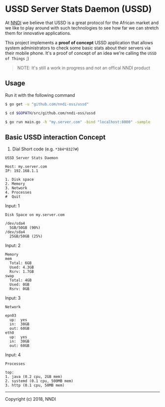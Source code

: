 USSD Server Stats Daemon (USSD)
===

At [NNDI](https://nndi-tech.com) we believe that USSD is a great protocol for the
African market and we like to play around with such technologies
to see how far we can stretch them for innovative applications. 

This project implements a **proof of concept** USSD application that allows system administrators
to check some basic stats about their servers via their mobile phone. It's a 
proof of concept of an idea we're calling the `USSD of Things` ;)

> NOTE: It's still a work in progress and not an offical NNDI product

## Usage

Run it with the following command

```sh
$ go get -u "github.com/nndi-oss/ussd"

$ cd $GOPATH/src/github.com/nndi-oss/ussd

$ go run main.go -h "my.server.com" -bind "localhost:8000" -sample
```

## Basic USSD interaction Concept

1. Dial Short code (e.g. `*384*8327#`)
```
USSD Server Stats Daemon

Host: my.server.com
IP: 192.168.1.1

1. Disk space
2. Memory
3. Network 
4. Processes
#  Quit
```

Input: 1

```
Disk Space on my.server.com

/dev/sda4  
  5GB/50GB (90%)
/dev/sda4
  25GB/50GB (25%)
```

Input: 2

```
Memory
mem
  Total: 6GB
  Used: 4.3GB
  Rsrv: 1.7GB
swap
  Total: 4GB
  Used: 0GB
  Rsrv: 0GB
```
  
Input: 3

```
Network

epn03
  up:  yes
  in:  30GB
  out: 60GB
eth0
  up:  yes
  in:  30GB
  out: 60GB
```

Input: 4

```
Processes

top:
1. java (0.2 cpu, 2GB mem)
2. systemd (0.1 cpu, 500MB mem)
3. http (0.1 cpu, 50MB mem)
```

---

Copyright (c) 2018, NNDI